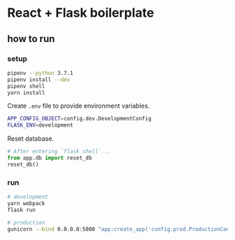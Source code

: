 # React + Flask boilerplate

## how to run
### setup
```bash
pipenv --python 3.7.1
pipenv install --dev
pipenv shell
yarn install
```

Create `.env` file to provide environment variables.

```bash
APP_CONFIG_OBJECT=config.dev.DevelopmentConfig
FLASK_ENV=development
```

Reset database.

```python
# After entering `flask shell`...
from app.db import reset_db
reset_db()
```

### run
```bash
# development
yarn webpack
flask run

# production
gunicorn --bind 0.0.0.0:5000 "app:create_app('config.prod.ProductionConfig')"
```
